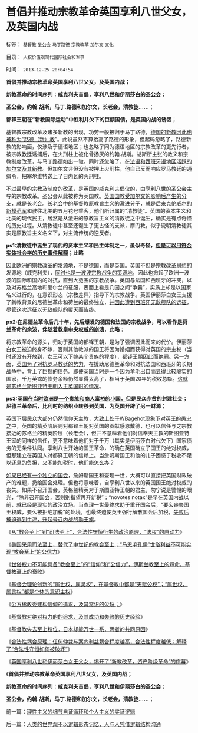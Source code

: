 # 首倡并推动宗教革命英国享利八世父女，及英国内战

标签： `基督教` `圣公会` `马丁路德` `宗教改革` `加尔文` `文化` 

目录： `人权价值观现代国际社会和军事`

时间： `2013-12-25 20:04:54`

**首倡并推动宗教革命英国享利八世父女，及英国内战；**

**新教革命的时间序列：威克利夫首倡，享利八世和伊丽莎白的圣公会**；

**圣公会，约翰.胡斯，马丁.路德和加尔文，长老会，清教徒……**；

**都铎王朝在“新教国际运动”中胜利并欠下的巨额国债，是英国内战的诱因**；

基督教宗教改革及诸多新教的出现，功劳一般被归于马丁路德，[德国的新教因此也被称为“路德（新）教](../../../2010/11/13/宗教之善在于容纳他信之仁和中国特色的信仰.md)”。此说虽然不算抬高了路德的形象，但起码忽略了，路德新教的影响面，仅涉及于德语地区；也忽略了同为德语地区的宗教改革的更先行者，被宗教教廷诱捕后，在火刑柱上被化骨扬灰的约翰.胡斯。胡斯所主张的教义和宗教制度改革，与马丁路德如出一辙。同时还忽略了，[在法语和西班牙语地区活跃的加尔文及其新教](../../../2011/8/31/加尔文教派入主西班牙，欧洲的齐桓公！.md)。但加尔文非但没有被押上火刑柱，他自已反而响应罗马教廷的通缉令，把塞尔维特送上了日内瓦的火刑柱。

不过最早的宗教及制度的改革，是英国的威克利夫倡仪的，由享利八世的圣公会主导的宗教改革。圣公会从此被称为英国教。[英国国教受加尔文的影响后产生的分支，就是长老会](../../../2012/12/29/英国内战中的宗教环境和教派；.md)。长老会中的基督教原教旨主义的激进分子，[就是后来克伦威尔的新模范军](../../../2011/11/18/农村的社会特性是围绕土地的惰性.md)和驶往北美的五月花号乘客，他们所归属的“清教徒”。英国的资本主义和北美的现代民主，居然是从激进的原教旨主义的清教徒之中诞生，确实是有点奇怪的历史过程。从清教徒中甚至还诞生了更古怪的支派，摩门教，似乎说明清教徒其实是原教旨主义名义下，对主流传统的逆反者。

**ps1:清教徒中诞生了现代的资本主义和民主体制之一，虽似奇怪，[但是可以用符合实体社会学的历史事件解释](../../../2011/9/27/首创土地私有的马萨诸塞符合国民主权原理.md)；此略**

因此欧洲的宗教改革的发源地，不是德国，而是英国。英国不但是宗教改革思想的发源地（威克利夫），[同时也是一波波宗教战争的策源地](../../../2012/10/1/公有制社会“摩擦／矛盾”无小事;打人杀同胞的革命事业；.md)，因此也掀起了欧洲一波波的国际和国内的对抗，直到大范围的宗教战争。英国与法国和西班牙的冲突，以及对苏格兰高地和爱尔兰的征服，表面上看是几国之间“争霸”，实质上却是以国家名义进行的，在意识形态（宗教差异）指导下的宗教战争。英国伊丽莎白女王支援了新教背景的尼德兰革命和荷兰的最终独立，[并因此遭到西班牙无敌舰队的远征](../../../2011/8/18/无敌舰队和小英王国的殖民地.md)，尽管这次远征以无敌舰队的覆灭而告终。

**ps2:在尼德兰革命后几十年，先后爆发的德国和法国的宗教战争，可以看作是荷兰革命的余波，[伴随着教皇中央权威的崩溃](../../../2013/12/19/合法性耦合原理，教会至上的合法性，缺乏信仰的公信力.md)，此略**；

将宗教革命的源头，归功于英国的都铎王朝，是为了强调因此而来的代价。伊丽莎白女王被迫终身不嫁，否则其他教派的国王将因为婚姻而获得对英国的宗主权（当时还没有开放到，女王可以下嫁某个贵族的程度），都铎王朝因此而绝嗣。另一方面，[英国为了对抗罗马教廷的势力](../../../2011/3/7/《大宪章》是国王对教皇的革命.md)，在援助尼德兰革命和对抗法国和西班牙的长期战争中，背上了巨额的债务。即便英国当时是一个因为羊毛出口而显得比较殷实的国家，千万英镑的债务余额仍然显得太高了，相当于英国20年的税收总额。[这就是苏格兰斯图亚特王朝入主英国时的情况](../../../2011/3/9/都铎－斯图亚特王朝如何丧失执政的合法性？.md)。

**ps3:[英国在当时欧洲是一个贵族和商人富裕的小国，](../../../2011/3/10/圈地运动和农民工.md)但是民众赤贫的封建社会；尼德兰革命后，比利时的纺织业转移到英国，为英国开辟了另一财源**；

英国下层民众大部分仍然信仰天主教，[大致上处于WBagehot现象下对英王的愚忠之](../../../2013/11/21/英国内战双方的“阶级成分”，理解马恩毛主义的谬误.md)中，英国的精英阶层则对都铎王朝对英国的贡献感恩戴德，也可以信任与之宗教接近的苏格兰的精英阶层（长老会），但并不意味着他们对信奉天主教的斯图亚特王室的同样的信任，更不意味着他们对于千万（其实是伊丽莎白时代欠下）国家债务的无条件认同。享利八世开始的国王革命，的确在英国确立了国王的绝对权威，但那建立在英国人对都铎王朝的信赖上。当詹姆斯国王和他的儿子困惑于税收不足以还息的负担，[又不能加税时，他们能怎么办](../../../2011/12/1/英国内战中的（国王Vs自治市联盟）中的一小撮.md)？

[如果已经有一个独立的国会](http://darthvad.blog.sohu.com/189378079.html)，詹姆斯国王和查理一世，大概可以直接把英国财政破产的难题，扔给国会处理。但也将意味着，自享利八世以来的英国国王绝对权威的丧失。如果不召开国会，英格兰精英对于斯图亚特王朝的君主，勿宁说是警惕的眼光，“除非召开国会，否则别指望再开新税”；“novotes notax”是早在英国内战以前，就已经是现实的政治立场。当查理一世最终求助于重开国会后，“要么丧失国王权威，要么被拒绝加税”的处境，也最终迫使英王强行解散国会后加税，[失败后被迫逃到牛津，升起号召内战的勤王旗](../../../2011/12/2/英国内战（（富人＋私有自耕农）Vs(国王＋贫民)）.md)。

《[从“教会至上”到“司法至上”，合法性守恒衍生的政治原理，“法权”的原动力](../../../2013/11/22/从“教会至上”到“司法至上”，及三权分立的误区.md)》

《[美国采用司法至上，替代了中世纪的教会至上；“马恩毛孔儒”世俗利益不可能实现“教会至上”的公信力](../../../2013/11/30/理解中世纪，理解中国的焦虑，理解美国的司法至上.md)》

《[世俗权力不可能具备“教会至上”的“信仰”和“公信力”，伊斯兰教至上的短命，基督教至上的衰败](../../../2013/12/5/世俗权力不可能具备，教会至上式‘信仰的公信力’.md)》

《[基督会理论创新的“属世权，属灵权”，在基督教中都是“天赋公权”；“属世权，属灵权”都是个体的意识主权](../../../2013/12/6/基督教法学的“属世权，属灵权”，“天赋”的“教会至上”.md)》

《[公方彬政委建构信仰的追求，及其常识的欠缺；](../../../2013/12/8/公方彬政委建构信仰的追求，及其常识的欠缺.md)》

《[基督教对绝对权力的的追求，及其成功和失败的历史经验](../../../2013/12/12/基督教对绝对权力的的不懈追求，成功的历史和失败的经验.md)》

《[基督教失去至上权位，日本却能万世一系，两者的共同原因](../../../2013/12/15/基督教lost“教会至上”，日本仍然万世一系，两者的共同原因；.md)》

《[合法性耦合原理：任何仲裁与案内利益耦合程度越高，合法性程度越低；解释了“合法性守恒如何被破坏”](../../../2013/12/19/合法性耦合原理，教会至上的合法性，缺乏信仰的公信力.md)》

《[英国享利八世和伊丽莎白女王父女，揭开了“新教改革，资产阶级革命”的序幕](../../../2013/12/22/欧洲“分裂”和唐朝藩镇的割据，两中共同的地方利益.md)》

《**首倡并推动宗教革命英国享利八世父女，及英国内战；**

**新教革命的时间序列：威克利夫首倡，享利八世和伊丽莎白的圣公会**；

**圣公会，约翰.胡斯，马丁.路德和加尔文，长老会，清教徒……**；



前一篇：[理性主义的细节自证循环和个人主义的实证逻辑](../../../2013/12/25/理性主义的细节自证循环和个人主义的实证逻辑.md)

后一篇：[人类的世界观不以逻辑形态记忆，人与人凭借逻辑结构沟通](../../../2013/12/25/人类的世界观不以逻辑形态记忆，人与人凭借逻辑结构沟通.md)